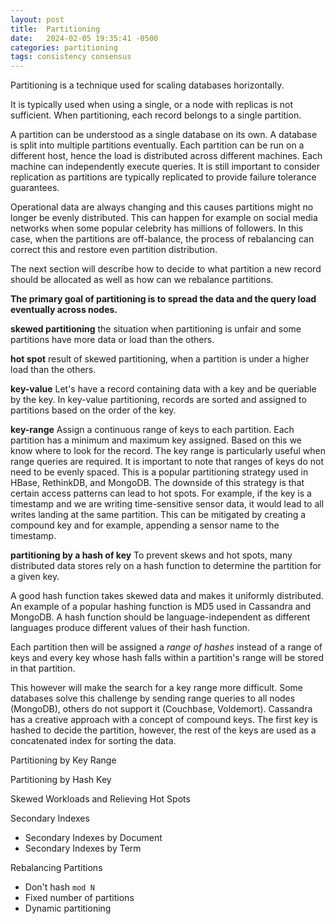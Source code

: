 ```yaml
---
layout: post
title:  Partitioning
date:   2024-02-05 19:35:41 -0500
categories: partitioning
tags: consistency consensus
---
```


Partitioning is a technique used for scaling databases horizontally. 

It is typically used when using a single, or a node with replicas is not sufficient. When partitioning, each record belongs to a single partition.

A partition can be understood as a single database on its own. A database is split into multiple partitions eventually.  Each partition can be run on a different host, hence the load is distributed across different machines. Each machine can independently execute queries.
It is still important to consider replication as partitions are typically replicated to provide failure tolerance guarantees.

Operational data are always changing and this causes partitions might no longer be evenly distributed. This can happen for example on social media networks when some popular celebrity has millions of followers. In this case, when the partitions are off-balance, the process of rebalancing can correct this and restore even partition distribution.

The next section will describe how to decide to what partition a new record should be allocated as well as how can we rebalance partitions.

**The primary goal of partitioning is to spread the data and the query load eventually across nodes.** 

**skewed partitioning**
the situation when partitioning is unfair and some partitions have more data or load than the others.

**hot spot**
result of skewed partitioning, when a partition is under a higher load than the others.

**key-value**
Let's have a record containing data with a key and be queriable by the key. In key-value partitioning, records are sorted and assigned to partitions based on the order of the key.

**key-range**
Assign a continuous range of keys to each partition. Each partition has a minimum and maximum key assigned. Based on this we know where to look for the record. The key range is particularly useful when range queries are required. It is important to note that ranges of keys do not need to be evenly spaced.
This is a popular partitioning strategy used in HBase, RethinkDB, and MongoDB.
The downside of this strategy is that certain access patterns can lead to hot spots. For example, if the key is a timestamp and we are writing time-sensitive sensor data, it would lead to all writes landing at the same partition. This can be mitigated by creating a compound key and for example, appending a sensor name to the timestamp.

**partitioning by a hash of key**
To prevent skews and hot spots, many distributed data stores rely on a hash function to determine the partition for a given key.

A good hash function takes skewed data and makes it uniformly distributed. An example of a popular hashing function is MD5 used in Cassandra and MongoDB. A hash function should be language-independent as different languages produce different values of their hash function.

Each partition then will be assigned a *range of hashes* instead of a range of keys and every key whose hash falls within a partition's range will be stored in that partition.

This however will make the search for a key range more difficult. Some databases solve this challenge by sending range queries to all nodes (MongoDB), others do not support it (Couchbase, Voldemort).
Cassandra has a creative approach with a concept of compound keys. The first key is hashed to decide the partition, however, the rest of the keys are used as a concatenated index for sorting the data.

Partitioning by Key Range

Partitioning by Hash Key

Skewed Workloads and Relieving Hot Spots

Secondary Indexes

- Secondary Indexes by Document
- Secondary Indexes by Term

Rebalancing Partitions

- Don't hash `mod N`
- Fixed number of partitions
- Dynamic partitioning
